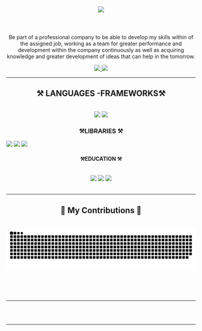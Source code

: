 

<h1 align="center">
    <img src="https://readme-typing-svg.herokuapp.com/?font=Righteous&size=35&center=true&vCenter=true&width=500&height=70&duration=4000&lines=Hi+There!+👋;+I'm+YOMAURY!;" />
</h1>

<br/>

<div align="center">
 
Be part of a professional company to be able to develop my skills within of the assigned job, 
working as a team for greater performance and development within 
the company continuously as well as acquiring 
knowledge and greater development of 
ideas that can help in the tomorrow.

 </div>
 
<div align="center"> 
  <a href="mailto:yomaurymateo@gmail.com">
    <img src="https://img.shields.io/badge/Gmail-333333?style=for-the-badge&logo=gmail&logoColor=red" />
  </a>
  <a href="https://www.linkedin.com/in/yomaury-guerrero-mateo-1126a321a/" target="_blank">
    <img src="https://img.shields.io/badge/LinkedIn-0077B5?style=for-the-badge&logo=linkedin&logoColor=white" target="_blank" />
  </a>
</div>

 <hr/>
 
<h2 align="center">⚒️ LANGUAGES -FRAMEWORKS⚒️</h2>
<br/>
<div align="center">
    <img src="https://skillicons.dev/icons?i=bootstrap,vscode,github,photoshop,git,sklearn,selenium" />
    <img src="https://skillicons.dev/icons?i=python,sqlite,tensorflow,kenser,html,css,fastapi,matplot,flask,flutter,numpy" /><br>
</div>
<h3 align="center">⚒️LIBRARIES ⚒️</h3>
<img src="https://img.shields.io/badge/Keras-FF0000?style=for-the-badge&logo=keras&logoColor=white" />
<img src="https://img.shields.io/badge/TensorFlow-FF6F00?style=for-the-badge&logo=tensorflow&logoColor=white" />
<img src="https://img.shields.io/badge/ChatGPT-74aa9c?style=for-the-badge&logo=openai&logoColor=white" /><br>
<h4 align="center">⚒️EDUCATION ⚒️</h4>
<br/>
<div align="center">
<img src="https://img.shields.io/badge/W3Schools-04AA6D?style=for-the-badge&logo=W3Schools&logoColor=white" />
<img src="https://img.shields.io/badge/Exercism-009CAB?style=for-the-badge&logo=exercism&logoColor=white" />
<img src="https://img.shields.io/badge/Udemy-EC5252?style=for-the-badge&logo=Udemy&logoColor=white" /><br>
<br/>
<hr/>

<div align="center">
  <h2>🐍 My Contributions 🐍</h2>
  <br>
  <img alt="snake eating my contributions" src="https://raw.githubusercontent.com/salesp07/salesp07/output/github-contribution-grid-snake.svg" />
  
  <br/><br/><br/>
</div>

<hr/>

<br/><br/>

<hr/>

<br/>

<br/>
